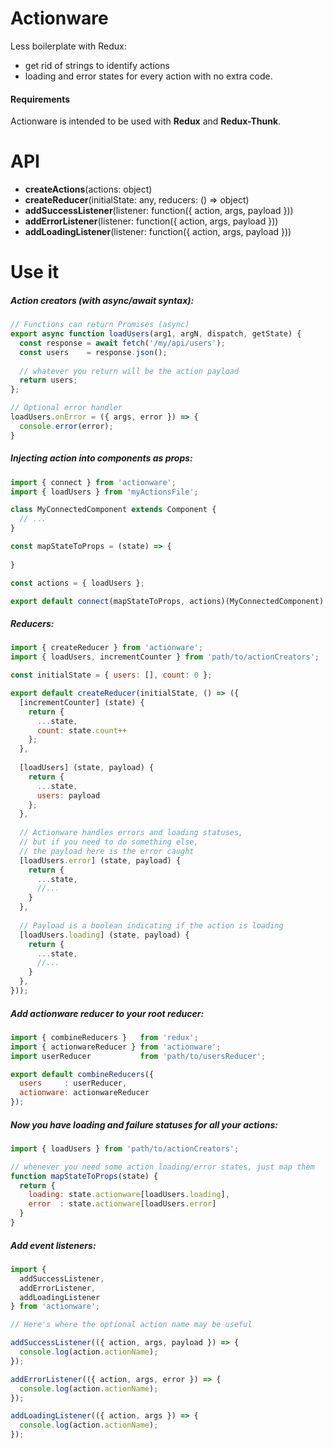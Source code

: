 # Actionware
Less boilerplate with Redux: 
- get rid of strings to identify actions
- loading and error states for every action with no extra code.

#### Requirements
Actionware is intended to be used with __Redux__ and __Redux-Thunk__.

# API
- **createActions**(actions: object)    
- **createReducer**(initialState: any, reducers: () => object)
- **addSuccessListener**(listener: function({ action, args, payload }))
- **addErrorListener**(listener: function({ action, args, payload }))
- **addLoadingListener**(listener: function({ action, args, payload }))

# Use it

##### Action creators (with async/await syntax):
```js
// Functions can return Promises (async)
export async function loadUsers(arg1, argN, dispatch, getState) {
  const response = await fetch('/my/api/users');
  const users    = response.json();
  
  // whatever you return will be the action payload
  return users;    
};

// Optional error handler
loadUsers.onError = ({ args, error }) => {
  console.error(error);
}
```

##### Injecting action into components as props:
```js
import { connect } from 'actionware';
import { loadUsers } from 'myActionsFile';

class MyConnectedComponent extends Component {
  // ...
}

const mapStateToProps = (state) => {
  
}

const actions = { loadUsers };

export default connect(mapStateToProps, actions)(MyConnectedComponent)

```

##### Reducers:
```js
import { createReducer } from 'actionware';
import { loadUsers, incrementCounter } from 'path/to/actionCreators';

const initialState = { users: [], count: 0 };

export default createReducer(initialState, () => ({
  [incrementCounter] (state) {
    return { 
      ...state, 
      count: state.count++ 
    };  
  },
  
  [loadUsers] (state, payload) {
    return { 
      ...state,
      users: payload
    };
  },
  
  // Actionware handles errors and loading statuses,
  // but if you need to do something else,
  // the payload here is the error caught
  [loadUsers.error] (state, payload) {
    return {
      ...state,
      //...
    }
  },
  
  // Payload is a boolean indicating if the action is loading
  [loadUsers.loading] (state, payload) {
    return {
      ...state,
      //...
    }
  },
}));
```

##### Add actionware reducer to your root reducer:
```js
import { combineReducers }   from 'redux';
import { actionwareReducer } from 'actionware';
import userReducer           from 'path/to/usersReducer';

export default combineReducers({
  users     : userReducer,
  actionware: actionwareReducer
});
```

##### Now you have loading and failure statuses for all your actions:
```js
import { loadUsers } from 'path/to/actionCreators';

// whenever you need some action loading/error states, just map them
function mapStateToProps(state) {
  return {
    loading: state.actionware[loadUsers.loading],
    error  : state.actionware[loadUsers.error]
  }
}
```

##### Add event listeners:
```js
import { 
  addSuccessListener, 
  addErrorListener, 
  addLoadingListener 
} from 'actionware';

// Here's where the optional action name may be useful

addSuccessListener(({ action, args, payload }) => {
  console.log(action.actionName);
});

addErrorListener(({ action, args, error }) => {
  console.log(action.actionName);
});

addLoadingListener(({ action, args }) => {
  console.log(action.actionName);
});
```
